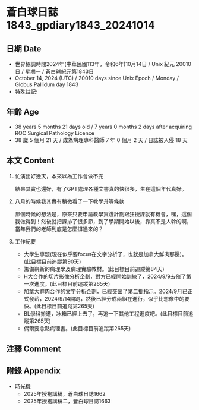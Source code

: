[_metadata_:encoding]: - "utf-8"
[_metadata_:language]: - "zh-Hant-TW"
[_metadata_:fileformat]: - "markdown"
[_metadata_:MIME_type]: - "text/plain"
[_metadata_:markdown_version]: - "commonmark version 0.30"
[_metadata_:markdown_spec]: - "https://spec.commonmark.org/0.30/"

# 蒼白球日誌1843_gpdiary1843_20241014 #

## 日期 Date ##

* 世界協調時間2024年(中華民國113年，令和6年)10月14日 / Unix 紀元 20010 日 / 星期一 / 蒼白球紀元第1843日
* October 14, 2024 (UTC) / 20010 days since Unix Epoch / Monday / Globus Pallidum day 1843
* 特殊註記:

## 年齡 Age ##

* 38 years 5 months 21 days old / 7 years 0 months 2 days after acquiring ROC Surgical Pathology Licence
* 38 歲 5 個月 21 天 / 成為病理專科醫師 7 年 0 個月 2 天  / 日誌被入侵 18 天

## 本文 Content ##

1. 忙演出好幾天，本來以為工作會做不完

    結果其實也還好，有了GPT處理各種文書真的快很多，生在這個年代真好。

2. 八月的時候我其實有稍微看了一下教學升等條款

    那個時候的想法是，原來只要申請教學實踐計劃跟狂授課就有機會，嘿，這個我做得到！然後就把課排了很多節，到了學期開始以後，靠真不是人幹的啊，當年我們的老師到底是怎麼撐過來的？

3. 工作紀要

    - 大學生專題(現在似乎要focus在文字分析了，也就是加拿大鮮肉那邊)。(此目標目前追蹤第90天)
    - 籌備嶄新的病理學及病理實驗教材。(此目標目前追蹤第84天)
    - H大合作的切片影像分析企劃，對方已經開始訓練了，2024/9/9去催了第一次進度。(此目標目前追蹤第265天)
    - 加拿大鮮肉合作的文字分析企劃，已經交出了第二批指示。2024/9月已正式發薪，2024/9/14開跑，然後已經分成兩組在進行，似乎比想像中的要快。(此目標目前追蹤第265天)
    - BL學科搬遷，冰箱已經上去了，再追一下其他工程進度吧。(此目標目前追蹤第265天)
    - 偶爾要念點病理書。(此目標目前追蹤第265天)

## 注釋 Comment ##


## 附錄 Appendix ##

* 時光機
    - 2025年授袍講稿，蒼白球日誌1662
    - 2025年授袍講稿二，蒼白球日誌1663
